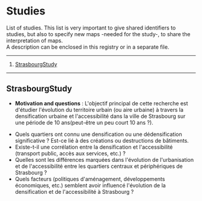 # Studies

List of studies. This list is very important to give shared identifiers to studies, but also to specify new maps -needed for the study-, to share the interpretation of maps.  
A description can be enclosed in this registry or in a separate file.

*******
 
 1. [StrasbourgStudy](#StrasbourgStudy)
 
*******

## StrasbourgStudy
* **Motivation and questions** : L'objectif principal de cette recherche est d'étudier l'évolution du territoire urbain (ou aire urbaine) à travers la densification urbaine et l'accessibilité dans la ville de Strasbourg sur une période de 10 ans(peut-être un peu court 10 ans ?).
- Quels quartiers ont connu une densification ou une dédensification significative ? Est-ce lié à des créations ou destructions de bâtiments.
- Existe-t-il une corrélation entre la densification et l'accessibilité (transport public, accès aux services, etc.) ?
- Quelles sont les différences marquées dans l'évolution de l'urbanisation et de l'accessibilité entre les quartiers centraux et périphériques de Strasbourg ?
- Quels facteurs (politiques d'aménagement, développements économiques, etc.) semblent avoir influencé l'évolution de la densification et de l'accessibilité à Strasbourg ?
